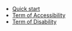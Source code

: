 - [Quick start](glossary/)
- [Term of Accessibility](glossary/glossary-accessibility)
- [Term of Disability](glossary/glossary-disability)
